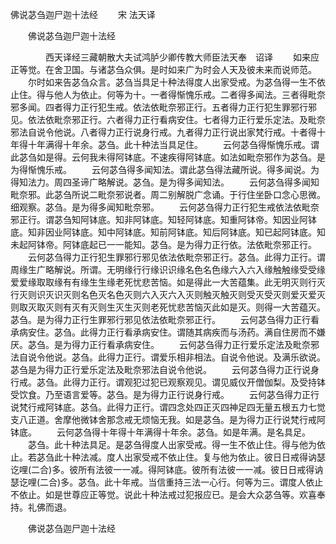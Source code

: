   佛说苾刍迦尸迦十法经
　　宋 法天译




　　佛说苾刍迦尸迦十法经

　　　　西天译经三藏朝散大夫试鸿胪少卿传教大师臣法天奉　诏译
　　如来应正等觉。在舍卫国。与诸苾刍众俱。是时如来广为时会人天及彼未来而说师范。
　　尔时如来告苾刍众言。苾刍当具足十种法得度人出家受戒。为苾刍得一生不依止住。得与他人为依止。何等为十。一者得惭愧乐戒。二者得多闻法。三者得毗奈邪多闻。四者得力正行犯生戒。依法依毗奈邪正行。五者得力正行犯生罪邪行邪见。依法依毗奈邪正行。六者得力正行看病安住。七者得力正行爱乐定法。及毗奈邪法自说令他说。八者得力正行说身行戒。九者得力正行说出家梵行戒。十者得十年得十年满得十年余。苾刍。此十种法当具足住。
　　云何苾刍得惭愧乐戒。谓此苾刍如是得。云何我未得阿钵底。不速疾得阿钵底。如法如毗奈邪作为苾刍。是为得惭愧乐戒。
　　云何苾刍得多闻知法。谓此苾刍得法藏所说。得多闻说。为得知法力。周四圣谛广略解说。苾刍。是为得多闻知法。
　　云何苾刍得多闻知毗奈邪。此苾刍所说二毗奈邪说者。周二别解脱广念诵。于行住坐卧口念心思微。细观察。苾刍。是为得多闻知毗奈邪。
　　云何苾刍得力正行犯生戒依法依毗奈邪正行。谓苾刍知阿钵底。知非阿钵底。知轻阿钵底。知重阿钵帝。知因业阿钵底。知非因业阿钵底。知中阿钵底。知前阿钵底。知后阿钵底。知已起阿钵底。知未起阿钵帝。阿钵底起已一一能知。苾刍。是为得力正行依。法依毗奈邪正行。
　　云何苾刍得力正行犯生罪邪行邪见依法依毗奈邪正行。苾刍。此得力正行。谓周缘生广略解说。所谓。无明缘行行缘识识缘名色名色缘六入六入缘触触缘受受缘爱爱缘取取缘有有缘生生缘老死忧悲苦恼。如是得此一大苦蕴集。此无明灭则行灭行灭则识灭识灭则名色灭名色灭则六入灭六入灭则触灭触灭则受灭受灭则爱灭爱灭则取灭取灭则有灭有灭则生灭生灭则老死忧悲苦恼灭此如是灭。则得一大苦蕴灭。苾刍。是为得力正行生罪邪行邪见依法依毗奈邪正行。
　　云何苾刍得力正行看承病安住。苾刍。此得力正行看承病安住。谓随其病疾而与汤药。满自住房而不嫌厌。苾刍。是为得力正行看承病安住。
　　云何苾刍得力正行爱乐定法及毗奈邪法自说令他说。苾刍。此得力正行。谓爱乐相非相法。自说令他说。及满乐欲说。苾刍是为得力正行爱乐定法及毗奈邪法自说令他说。
　　云何苾刍得力正行说身行戒。苾刍。此得力正行。谓观犯过犯已观察观见。谓见威仪开僧伽梨。及受持钵受饮食。乃至语言爱等。苾刍。是为得力正行说身行戒。
　　云何苾刍得力正行说梵行戒阿钵底。苾刍。此得力正行。谓四念处四正灭四神足四无量五根五力七觉支八正道。舍摩他微钵舍那念戒无烦恼无我。如是苾刍。是为得力正行说梵行戒阿钵底。
　　云何苾刍得十年得十年满得十年余。苾刍。如是年满。是名具足。
　　苾刍。此十种法具足。是苾刍得度人出家受戒。得一生不依止住。得与他为依止。若苾刍此十种法减。度人出家受戒不依止住。复与他为依止。彼日日戒得讷瑟讫哩(二合)多。彼所有法彼一一减。得阿钵底。彼所有法彼一一减。彼日日戒得讷瑟讫哩(二合)多。苾刍。此十年戒。当信重持三法一心行。何等为三。谓度人依止不依止。如是世尊应正等觉。说此十种法戒过犯报应已。是会大众苾刍等。欢喜奉持。礼佛而退。

　　佛说苾刍迦尸迦十法经


